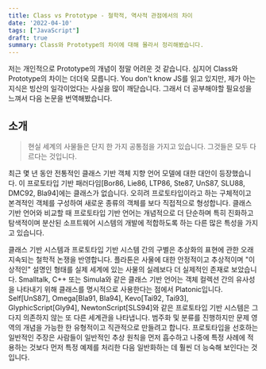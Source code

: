 ```yaml
---
title: Class vs Prototype - 철학적, 역사적 관점에서의 차이
date: '2022-04-10'
tags: ["JavaScript"]
draft: true
summary: Class와 Prototype의 차이에 대해 몰라서 정리해봤습니다.
---
```


저는 개인적으로 Prototype의 개념이 정말 어려운 것 같습니다. 심지어 Class와 Prototype의 차이는 더더욱 모릅니다. You don't know JS를 읽고 있지만, 제가 아는 지식은 빙산의 일각이었다는 사실을 많이 깨닫습니다. 그래서 더 공부해야할 필요성을 느껴서 다음 논문을 번역해봤습니다.

## 소개

> 현실 세계의 사물들은 단지 한 가지 공통점을 가지고 있습니다. 그것들은 모두 다르다는 것입니다.

최근 몇 년 동안 전통적인 클래스 기반 객체 지향 언어 모델에 대한 대안이 등장했습니다. 이 프로토타입 기반 패러다임[Bor86, Lie86, LTP86, Ste87, UnS87, SLU88, DMC92, Bla94]에는 클래스가 없습니다. 오히려 프로토타입이라고 하는 구체적이고 본격적인 객체를 구성하여 새로운 종류의 객체를 보다 직접적으로 형성합니다. 클래스 기반 언어와 비교할 때 프로토타입 기반 언어는 개념적으로 더 단순하며 특히 진화하고 탐색적이며 분산된 소프트웨어 시스템의 개발에 적합하도록 하는 다른 많은 특성을 가지고 있습니다.

클래스 기반 시스템과 프로토타입 기반 시스템 간의 구별은 추상화의 표현에 관한 오래 지속되는 철학적 논쟁을 반영합니다. 플라톤은 사물에 대한 안정적이고 추상적이며 "이상적인" 설명인 형태를 실제 세계에 있는 사물의 실례보다 더 실제적인 존재로 보았습니다. Smalltalk, C++ 또는 Simula와 같은 클래스 기반 언어는 객체 컬렉션 간의 유사성을 나타내기 위해 클래스를 명시적으로 사용한다는 점에서 Platonic입니다. Self[UnS87], Omega[Bla91, Bla94], Kevo[Tai92, Tai93], GlyphicScript[Gly94], NewtonScript[SLS94]와 같은 프로토타입 기반 시스템은 그다지 의존하지 않는 또 다른 세계관을 나타냅니다. 범주화 및 분류를 진행하지만 문제 영역의 개념을 가능한 한 유형적이고 직관적으로 만들려고 합니다. 프로토타입을 선호하는 일반적인 주장은 사람들이 일반적인 추상 원칙을 먼저 흡수하고 나중에 특정 사례에 적용하는 것보다 먼저 특정 예제를 처리한 다음 일반화하는 데 훨씬 더 능숙해 보인다는 것입니다.